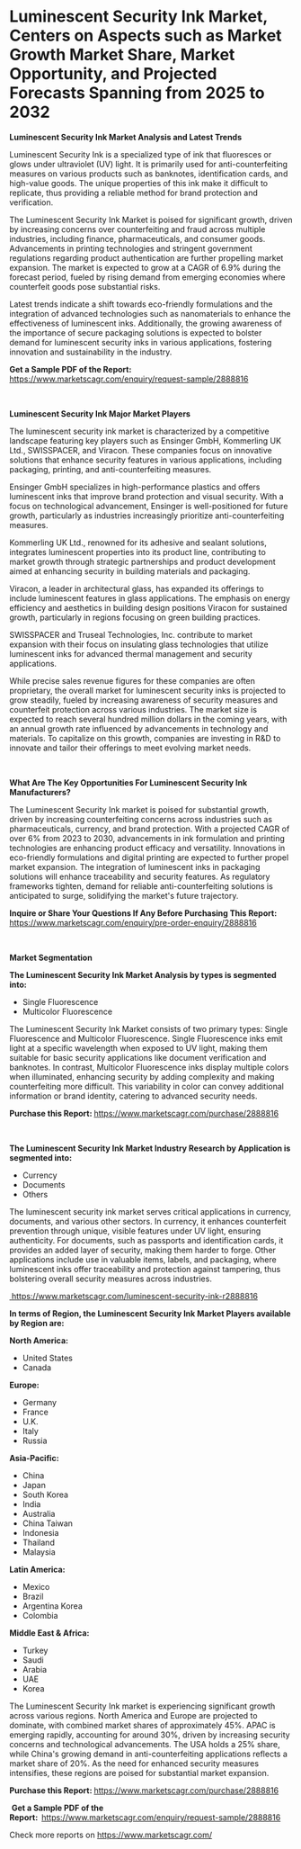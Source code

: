 <p><h1>Luminescent Security Ink Market, Centers on Aspects such as Market Growth Market Share, Market Opportunity, and Projected Forecasts Spanning from 2025 to 2032</h1></p><p><strong>Luminescent Security Ink Market Analysis and Latest Trends</strong></p>
<p><p>Luminescent Security Ink is a specialized type of ink that fluoresces or glows under ultraviolet (UV) light. It is primarily used for anti-counterfeiting measures on various products such as banknotes, identification cards, and high-value goods. The unique properties of this ink make it difficult to replicate, thus providing a reliable method for brand protection and verification.</p><p>The Luminescent Security Ink Market is poised for significant growth, driven by increasing concerns over counterfeiting and fraud across multiple industries, including finance, pharmaceuticals, and consumer goods. Advancements in printing technologies and stringent government regulations regarding product authentication are further propelling market expansion. The market is expected to grow at a CAGR of 6.9% during the forecast period, fueled by rising demand from emerging economies where counterfeit goods pose substantial risks.</p><p>Latest trends indicate a shift towards eco-friendly formulations and the integration of advanced technologies such as nanomaterials to enhance the effectiveness of luminescent inks. Additionally, the growing awareness of the importance of secure packaging solutions is expected to bolster demand for luminescent security inks in various applications, fostering innovation and sustainability in the industry.</p></p>
<p><strong>Get a Sample PDF of the Report:&nbsp;</strong> <a href="https://www.marketscagr.com/enquiry/request-sample/2888816?utm_campaign=3345&utm_medium=2&utm_source=Github&utm_content=ia&utm_term=14032025&utm_id=luminescent-security-ink">https://www.marketscagr.com/enquiry/request-sample/2888816</a></p>
<p>&nbsp;</p>
<p><strong>Luminescent Security Ink Major Market Players</strong></p>
<p><p>The luminescent security ink market is characterized by a competitive landscape featuring key players such as Ensinger GmbH, Kommerling UK Ltd., SWISSPACER, and Viracon. These companies focus on innovative solutions that enhance security features in various applications, including packaging, printing, and anti-counterfeiting measures.</p><p>Ensinger GmbH specializes in high-performance plastics and offers luminescent inks that improve brand protection and visual security. With a focus on technological advancement, Ensinger is well-positioned for future growth, particularly as industries increasingly prioritize anti-counterfeiting measures.</p><p>Kommerling UK Ltd., renowned for its adhesive and sealant solutions, integrates luminescent properties into its product line, contributing to market growth through strategic partnerships and product development aimed at enhancing security in building materials and packaging.</p><p>Viracon, a leader in architectural glass, has expanded its offerings to include luminescent features in glass applications. The emphasis on energy efficiency and aesthetics in building design positions Viracon for sustained growth, particularly in regions focusing on green building practices.</p><p>SWISSPACER and Truseal Technologies, Inc. contribute to market expansion with their focus on insulating glass technologies that utilize luminescent inks for advanced thermal management and security applications.</p><p>While precise sales revenue figures for these companies are often proprietary, the overall market for luminescent security inks is projected to grow steadily, fueled by increasing awareness of security measures and counterfeit protection across various industries. The market size is expected to reach several hundred million dollars in the coming years, with an annual growth rate influenced by advancements in technology and materials. To capitalize on this growth, companies are investing in R&D to innovate and tailor their offerings to meet evolving market needs.</p></p>
<p>&nbsp;</p>
<p><strong>What Are The Key Opportunities For Luminescent Security Ink Manufacturers?</strong></p>
<p><p>The Luminescent Security Ink market is poised for substantial growth, driven by increasing counterfeiting concerns across industries such as pharmaceuticals, currency, and brand protection. With a projected CAGR of over 6% from 2023 to 2030, advancements in ink formulation and printing technologies are enhancing product efficacy and versatility. Innovations in eco-friendly formulations and digital printing are expected to further propel market expansion. The integration of luminescent inks in packaging solutions will enhance traceability and security features. As regulatory frameworks tighten, demand for reliable anti-counterfeiting solutions is anticipated to surge, solidifying the market's future trajectory.</p></p>
<p><strong>Inquire or Share Your Questions If Any Before Purchasing This Report:</strong> <a href="https://www.marketscagr.com/enquiry/pre-order-enquiry/2888816?utm_campaign=3345&utm_medium=2&utm_source=Github&utm_content=ia&utm_term=14032025&utm_id=luminescent-security-ink">https://www.marketscagr.com/enquiry/pre-order-enquiry/2888816</a></p>
<p>&nbsp;</p>
<p><strong>Market Segmentation</strong></p>
<p><strong>The Luminescent Security Ink Market Analysis by types is segmented into:</strong></p>
<p><ul><li>Single Fluorescence</li><li>Multicolor Fluorescence</li></ul></p>
<p><p>The Luminescent Security Ink Market consists of two primary types: Single Fluorescence and Multicolor Fluorescence. Single Fluorescence inks emit light at a specific wavelength when exposed to UV light, making them suitable for basic security applications like document verification and banknotes. In contrast, Multicolor Fluorescence inks display multiple colors when illuminated, enhancing security by adding complexity and making counterfeiting more difficult. This variability in color can convey additional information or brand identity, catering to advanced security needs.</p></p>
<p><strong>Purchase this Report:&nbsp;</strong><a href="https://www.marketscagr.com/purchase/2888816?utm_campaign=3345&utm_medium=2&utm_source=Github&utm_content=ia&utm_term=14032025&utm_id=luminescent-security-ink">https://www.marketscagr.com/purchase/2888816</a></p>
<p>&nbsp;</p>
<p><strong>The Luminescent Security Ink Market Industry Research by Application is segmented into:</strong></p>
<p><ul><li>Currency</li><li>Documents</li><li>Others</li></ul></p>
<p><p>The luminescent security ink market serves critical applications in currency, documents, and various other sectors. In currency, it enhances counterfeit prevention through unique, visible features under UV light, ensuring authenticity. For documents, such as passports and identification cards, it provides an added layer of security, making them harder to forge. Other applications include use in valuable items, labels, and packaging, where luminescent inks offer traceability and protection against tampering, thus bolstering overall security measures across industries.</p></p>
<p><a href="https://www.marketscagr.com/luminescent-security-ink-r2888816?utm_campaign=3345&utm_medium=2&utm_source=Github&utm_content=ia&utm_term=14032025&utm_id=luminescent-security-ink">&nbsp;https://www.marketscagr.com/luminescent-security-ink-r2888816</a></p>
<p><strong>In terms of Region, the Luminescent Security Ink Market Players available by Region are:</strong></p>
<p>
    <p> <strong> North America: </strong>
        <ul>
            <li>United States</li>
            <li>Canada</li>
        </ul>
        </p> 
    <p> <strong> Europe: </strong>
        <ul>
            <li>Germany</li>
            <li>France</li>
            <li>U.K.</li>
            <li>Italy</li>
            <li>Russia</li>
        </ul>
        </p> 
    <p> <strong> Asia-Pacific: </strong>
        <ul>
            <li>China</li>
            <li>Japan</li>
            <li>South Korea</li>
            <li>India</li>
            <li>Australia</li>
            <li>China Taiwan</li>
            <li>Indonesia</li>
            <li>Thailand</li>
            <li>Malaysia</li>
        </ul>
        </p> 
    <p> <strong> Latin America: </strong>
        <ul>
            <li>Mexico</li>
            <li>Brazil</li>
            <li>Argentina Korea</li>
            <li>Colombia</li>
        </ul>
        </p> 
    <p> <strong> Middle East & Africa: </strong>
        <ul>
            <li>Turkey</li>
            <li>Saudi</li>
            <li>Arabia</li>
            <li>UAE</li>
            <li>Korea</li>
        </ul>
    </p>
    </p>
<p><p>The Luminescent Security Ink market is experiencing significant growth across various regions. North America and Europe are projected to dominate, with combined market shares of approximately 45%. APAC is emerging rapidly, accounting for around 30%, driven by increasing security concerns and technological advancements. The USA holds a 25% share, while China's growing demand in anti-counterfeiting applications reflects a market share of 20%. As the need for enhanced security measures intensifies, these regions are poised for substantial market expansion.</p></p>
<p><strong>Purchase this Report: </strong><a href="https://www.marketscagr.com/purchase/2888816?utm_campaign=3345&utm_medium=2&utm_source=Github&utm_content=ia&utm_term=14032025&utm_id=luminescent-security-ink">https://www.marketscagr.com/purchase/2888816</a></p>
<p>&nbsp;<strong>Get a Sample PDF of the Report:&nbsp;&nbsp;</strong><a href="https://www.marketscagr.com/enquiry/request-sample/2888816?utm_campaign=3345&utm_medium=2&utm_source=Github&utm_content=ia&utm_term=14032025&utm_id=luminescent-security-ink">https://www.marketscagr.com/enquiry/request-sample/2888816</a></p>
<p><strong></strong></p>
<p>Check more reports on <a href="https://www.marketscagr.com/?utm_campaign=3345&utm_medium=2&utm_source=Github&utm_content=ia&utm_term=14032025&utm_id=luminescent-security-ink">https://www.marketscagr.com/</a></p>